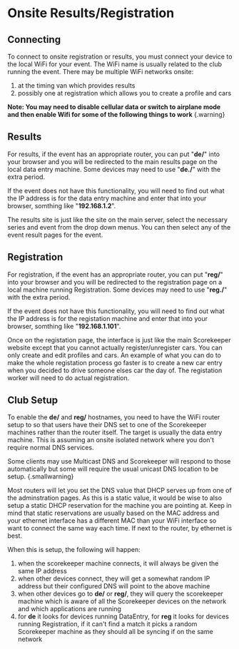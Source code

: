 # Onsite Results/Registration

## Connecting

To connect to onsite registration or results, you must connect your device to
the local WiFi for your event.  The WiFi name is usually related to the club
running the event.  There may be multiple WiFi networks onsite:

1. at the timing van which provides results
2. possibly one at registration which allows you to create a profile and cars

**Note: You may need to disable cellular data or switch to airplane mode and
then enable Wifi for some of the following things to work** {.warning}


## Results

For results, if the event has an appropriate router, you can put "**de/**" into
your browser and you will be redirected to the main results page on the local
data entry machine.  Some devices may need to use "**de./**" with the extra
period.

If the event does not have this functionality, you will need to find out what
the IP address is for the data entry machine and enter that into your browser,
somthing like "**192.168.1.2**".

The results site is just like the site on the main server, select the necessary
series and event from the drop down menus.  You can then select any of the
event result pages for the event.


## Registration

For registration, if the event has an appropriate router, you can put
"**reg/**" into your browser and you will be redirected to the registration
page on a local machine running Registration.  Some devices may need to use
"**reg./**" with the extra period.

If the event does not have this functionality, you will need to find out what
the IP address is for the registation machine and enter that into your browser,
somthing like "**192.168.1.101**".

Once on the registation page, the interface is just like the main Scorekeeper
website except that you cannot actually register/unregister cars.  You can only
create and edit profiles and cars.  An example of what you can do to make the
whole registation process go faster is to create a new car entry when you
decided to drive someone elses car the day of.  The registation worker will
need to do actual registration.


## Club Setup

To enable the **de/** and **reg/** hostnames, you need to have the WiFi router
setup to so that users have their DNS set to one of the Scorekeeper machines rather
than the router itself. The target is usually the data entry machine.  This is
assuming an onsite isolated network where you don't require normal DNS services.

Some clients may use Multicast DNS and Scorekeeper will respond to those
automatically but some will require the usual unicast DNS location to be setup. {.smallwarning}

Most routers will let you set the DNS value that DHCP serves up from one of the
adminstration pages.  As this is a static value, it would be wise to also setup
a static DHCP reservation for the machine you are pointing at.  Keep in mind
that static reservations are usually based on the MAC address and your ethernet
interface has a different MAC than your WiFi interface so want to connect the
same way each time.  If next to the router, by ethernet is best.

When this is setup, the following will happen:

 1. when the scorekeeper machine connects, it will always be given the same IP address
 1. when other devices connect, they will get a somewhat random IP address but their
    configured DNS will point to the above machine
 1. when other devices go to **de/** or **reg/**, they will query the scorekeeper
    machine which is aware of all the Scorekeeper devices on the network and which
    applications are running
 1. for **de** it looks for devices running DataEntry, for **reg** it looks for devices
    running Registration, if it can't find a match it picks a random Scorekeeper machine
    as they should all be syncing if on the same network
